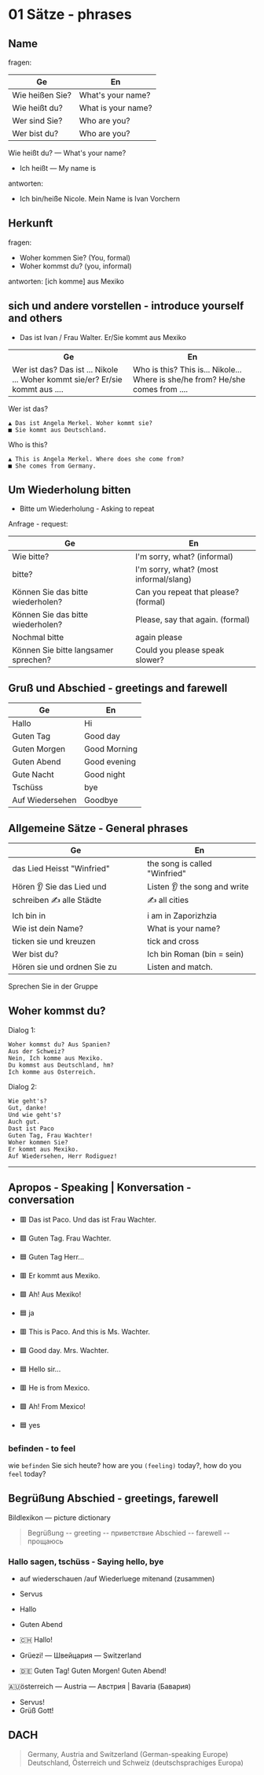 # 01 Sätze - phrases

## Name

fragen:

| Ge               | En                 |
|------------------|--------------------|
| Wie heißen Sie?  | What's your name?  | 
| Wie heißt du?    | What is your name? | 
| Wer sind Sie?    | Who are you?       | 
| Wer bist du?     | Who are you?       | 

Wie heißt du? — What's your name?

- Ich heißt — My name is

antworten:

- Ich bin/heiße Nicole. Mein Name is Ivan Vorchern

## Herkunft

fragen:

- Woher kommen Sie? (You, formal)
- Woher kommst du? (you, informal)

antworten:
[ich komme] aus Mexiko

## sich und andere vorstellen - introduce yourself and others

- Das ist Ivan / Frau Walter. Er/Sie kommt aus Mexiko

<table>
  <tr>
    <th>Ge</th>
    <th>En</th>
  </tr>
  <tr>
    <td>
Wer ist das?
Das ist ... Nikole ... Woher kommt sie/er?
Er/sie kommt aus ....
</td>
<td>
Who is this?
This is... Nikole... Where is she/he from?
He/she comes from ....
</td>
  </tr>
</table>   

Wer ist das?
```
▲ Das ist Angela Merkel. Woher kommt sie?
■ Sie kommt aus Deutschland.
```

Who is this?
```
▲ This is Angela Merkel. Where does she come from?
■ She comes from Germany.
```

## Um Wiederholung bitten

- Bitte um Wiederholung - Asking to repeat

Anfrage - request:

| Ge                                   | En                                     |
|--------------------------------------|----------------------------------------|
| Wie bitte?                           | I'm sorry, what? (informal)            |
| bitte?                               | I'm sorry, what? (most informal/slang) |
| Können Sie das bitte wiederholen?    | Can you repeat that please? (formal)   |
| Können Sie das bitte wiederholen?    | Please, say that again. (formal)       |
| Nochmal bitte                        | again please                           |
| Können Sie bitte langsamer sprechen? | Could you please speak slower?         |

## Gruß und Abschied - greetings and farewell

| Ge              | En           |
|-----------------|--------------|
| Hallo           | Hi           |
| Guten Tag       | Good day     |
| Guten Morgen    | Good Morning |
| Guten Abend     | Good evening |
| Gute Nacht      | Good night   |
| Tschüss         | bye          |
| Auf Wiedersehen | Goodbye      |

## Allgemeine Sätze - General phrases

| Ge                                                 | En                                         |
|----------------------------------------------------|--------------------------------------------|
| das Lied Heisst "Winfried"                         | the song is called "Winfried"              |
| Hören 👂 Sie das Lied und schreiben ✍️ alle Städte | Listen 👂 the song and write ✍️ all cities |
| Ich bin in                                         | i am in Zaporizhzia                        |
| Wie ist dein Name?                                 | What is your name?                         |
| ticken sie und kreuzen                             | tick and cross                             |
| Wer bist du?                                       | Ich bin Roman (bin = sein)                 |
| Hören sie und ordnen Sie zu                        | Listen and match.                          |

Sprechen Sie in der Gruppe

## Woher kommst du?

Dialog 1:
```
Woher kommst du? Aus Spanien?
Aus der Schweiz?
Nein, Ich komme aus Mexiko.
Du kommst aus Deutschland, hm?
Ich komme aus Osterreich.
```

Dialog 2:
```
Wie geht's?
Gut, danke!
Und wie geht's?
Auch gut.
Dast ist Paco
Guten Tag, Frau Wachter!
Woher kommen Sie?
Er kommt aus Mexiko.
Auf Wiedersehen, Herr Rodiguez!
```

___

## Apropos - Speaking | Konversation - conversation

- 🟥 Das ist Paco. Und das ist Frau Wachter.
- 🟩 Guten Tag. Frau Wachter.
- 🟦 Guten Tag Herr...

- 🟥 Er kommt aus Mexiko.
- 🟩 Ah! Aus Mexiko!
- 🟦 ja

- 🟥 This is Paco. And this is Ms. Wachter.
- 🟩 Good day. Mrs. Wachter.
- 🟦 Hello sir...

- 🟥 He is from Mexico.
- 🟩 Ah! From Mexico!
- 🟦 yes

### befinden - to feel

wie `befinden` Sie sich heute?
how are you `(feeling)` today?, how do you `feel` today?

## Begrüßung Abschied - greetings,  farewell

Bildlexikon — picture dictionary

> Begrüßung -- greeting -- приветствие
> Abschied --  farewell -- прощаюсь

### Hallo sagen, tschüss - Saying hello, bye

- auf wiederschauen /auf Wiederluege mitenand (zusammen)
- Servus
- Hallo
- Guten Abend

- 🇨🇭 Hallo!
- Grüezi! — Швейцария — Switzerland
- 🇩🇪 Guten Tag! Guten Morgen! Guten Abend!

🇦🇺österreich — Austria — Австрия | Bavaria (Бавария)

- Servus!
- Grüß Gott!

## DACH

> Germany, Austria and Switzerland (German-speaking Europe)
> Deutschland, Österreich und Schweiz (deutschsprachiges Europa)

